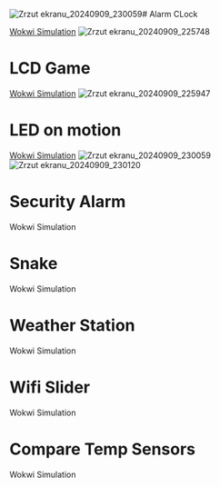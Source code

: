 ![Zrzut ekranu_20240909_230059](https://github.com/user-attachments/assets/692324a1-3aee-487b-974a-6938da3f6748)# Alarm CLock

[Wokwi Simulation](https://wokwi.com/projects/408584533948706817)
![Zrzut ekranu_20240909_225748](https://github.com/user-attachments/assets/1683d0f8-1ac9-4dd1-a55f-912478310993)


# LCD Game

[Wokwi Simulation](https://wokwi.com/projects/405593256512977921)
![Zrzut ekranu_20240909_225947](https://github.com/user-attachments/assets/4840fe43-f001-4d6f-9038-037597e5a06f)

# LED on motion

[Wokwi Simulation](https://wokwi.com/projects/408584649916213249)
![Zrzut ekranu_20240909_230059](https://github.com/user-attachments/assets/b276a7b3-a471-4c19-bb44-f445e696eaa9)
![Zrzut ekranu_20240909_230120](https://github.com/user-attachments/assets/95f7647b-2070-49cb-98d7-27cb91cbdc0b)

# Security Alarm

Wokwi Simulation

# Snake

Wokwi Simulation

# Weather Station

Wokwi Simulation

# Wifi Slider

Wokwi Simulation

# Compare Temp Sensors

Wokwi Simulation
